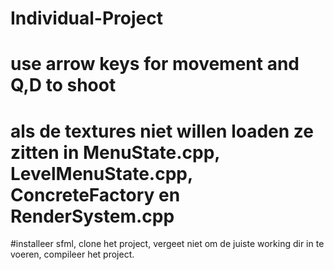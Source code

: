 # Individual-Project
# use arrow keys for movement and Q,D to shoot
# als de textures niet willen loaden ze zitten in MenuState.cpp, LevelMenuState.cpp, ConcreteFactory en RenderSystem.cpp

#installeer sfml, clone het project, vergeet niet om de juiste working dir in te voeren, compileer het project.
